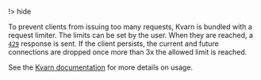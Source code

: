 !> hide

<head>
    <title>Limiting | Kvarn</title>
    <meta name="permalinks" content="not-titles"> <!-- part of JS on icelk.dev & kvarn.org, options: disabled|enabled|not-titles -->
    <meta name="description" content="Request limiting for Kvarn">
</head>

To prevent clients from issuing too many requests, Kvarn is bundled with a
request limiter. The limits can be set by the user. When they are reached, a
[`429`](https://developer.mozilla.org/en-US/docs/Web/HTTP/Status/429) response
is sent. If the client persists, the current and future connections are dropped
once more than 3x the allowed limit is reached.

See the [Kvarn documentation](https://doc.kvarn.org/kvarn/limiting/) for more
details on usage.
